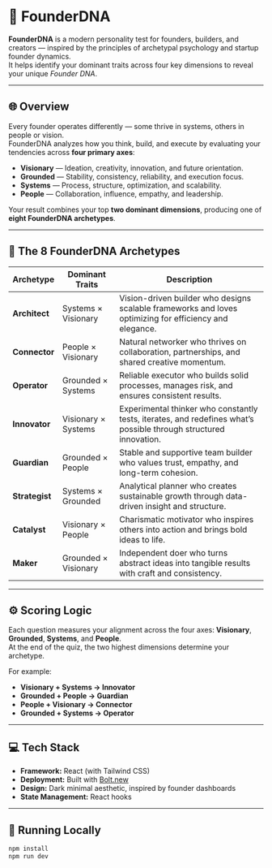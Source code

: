 # 🧬 FounderDNA

**FounderDNA** is a modern personality test for founders, builders, and creators — inspired by the principles of archetypal psychology and startup founder dynamics.  
It helps identify your dominant traits across four key dimensions to reveal your unique *Founder DNA*.

---

## 🌐 Overview

Every founder operates differently — some thrive in systems, others in people or vision.  
FounderDNA analyzes how you think, build, and execute by evaluating your tendencies across **four primary axes**:

- **Visionary** — Ideation, creativity, innovation, and future orientation.  
- **Grounded** — Stability, consistency, reliability, and execution focus.  
- **Systems** — Process, structure, optimization, and scalability.  
- **People** — Collaboration, influence, empathy, and leadership.

Your result combines your top **two dominant dimensions**, producing one of **eight FounderDNA archetypes**.

---

## 🧭 The 8 FounderDNA Archetypes

| Archetype | Dominant Traits | Description |
|------------|----------------|--------------|
| **Architect** | Systems × Visionary | Vision-driven builder who designs scalable frameworks and loves optimizing for efficiency and elegance. |
| **Connector** | People × Visionary | Natural networker who thrives on collaboration, partnerships, and shared creative momentum. |
| **Operator** | Grounded × Systems | Reliable executor who builds solid processes, manages risk, and ensures consistent results. |
| **Innovator** | Visionary × Systems | Experimental thinker who constantly tests, iterates, and redefines what’s possible through structured innovation. |
| **Guardian** | Grounded × People | Stable and supportive team builder who values trust, empathy, and long-term cohesion. |
| **Strategist** | Systems × Grounded | Analytical planner who creates sustainable growth through data-driven insight and structure. |
| **Catalyst** | Visionary × People | Charismatic motivator who inspires others into action and brings bold ideas to life. |
| **Maker** | Grounded × Visionary | Independent doer who turns abstract ideas into tangible results with craft and consistency. |

---

## ⚙️ Scoring Logic

Each question measures your alignment across the four axes: **Visionary**, **Grounded**, **Systems**, and **People**.  
At the end of the quiz, the two highest dimensions determine your archetype.

For example:

- **Visionary + Systems → Innovator**  
- **Grounded + People → Guardian**  
- **People + Visionary → Connector**  
- **Grounded + Systems → Operator**

---

## 💻 Tech Stack

- **Framework:** React (with Tailwind CSS)  
- **Deployment:** Built with [Bolt.new](https://bolt.new)  
- **Design:** Dark minimal aesthetic, inspired by founder dashboards  
- **State Management:** React hooks  

---

## 🚀 Running Locally

```bash
npm install
npm run dev
